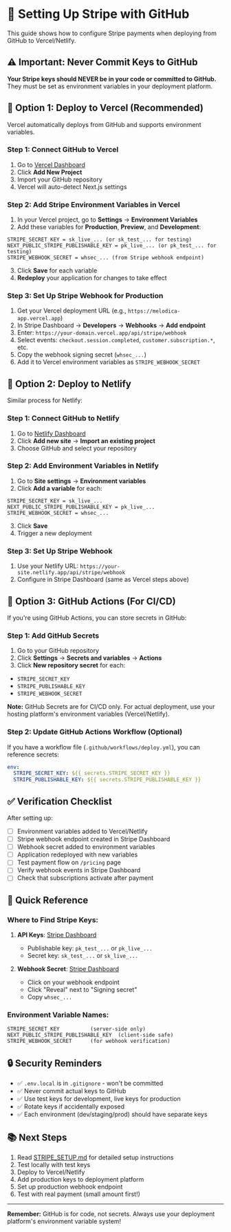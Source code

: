 # 🔐 Setting Up Stripe with GitHub

This guide shows how to configure Stripe payments when deploying from GitHub to Vercel/Netlify.

## ⚠️ Important: Never Commit Keys to GitHub

**Your Stripe keys should NEVER be in your code or committed to GitHub.** They must be set as environment variables in your deployment platform.

## 🚀 Option 1: Deploy to Vercel (Recommended)

Vercel automatically deploys from GitHub and supports environment variables.

### Step 1: Connect GitHub to Vercel

1. Go to [Vercel Dashboard](https://vercel.com/dashboard)
2. Click **Add New Project**
3. Import your GitHub repository
4. Vercel will auto-detect Next.js settings

### Step 2: Add Stripe Environment Variables in Vercel

1. In your Vercel project, go to **Settings** → **Environment Variables**
2. Add these variables for **Production**, **Preview**, and **Development**:

```
STRIPE_SECRET_KEY = sk_live_... (or sk_test_... for testing)
NEXT_PUBLIC_STRIPE_PUBLISHABLE_KEY = pk_live_... (or pk_test_... for testing)
STRIPE_WEBHOOK_SECRET = whsec_... (from Stripe webhook endpoint)
```

3. Click **Save** for each variable
4. **Redeploy** your application for changes to take effect

### Step 3: Set Up Stripe Webhook for Production

1. Get your Vercel deployment URL (e.g., `https://melodica-app.vercel.app`)
2. In Stripe Dashboard → **Developers** → **Webhooks** → **Add endpoint**
3. Enter: `https://your-domain.vercel.app/api/stripe/webhook`
4. Select events: `checkout.session.completed`, `customer.subscription.*`, etc.
5. Copy the webhook signing secret (`whsec_...`)
6. Add it to Vercel environment variables as `STRIPE_WEBHOOK_SECRET`

## 🚀 Option 2: Deploy to Netlify

Similar process for Netlify:

### Step 1: Connect GitHub to Netlify

1. Go to [Netlify Dashboard](https://app.netlify.com)
2. Click **Add new site** → **Import an existing project**
3. Choose GitHub and select your repository

### Step 2: Add Environment Variables in Netlify

1. Go to **Site settings** → **Environment variables**
2. Click **Add a variable** for each:

```
STRIPE_SECRET_KEY = sk_live_...
NEXT_PUBLIC_STRIPE_PUBLISHABLE_KEY = pk_live_...
STRIPE_WEBHOOK_SECRET = whsec_...
```

3. Click **Save**
4. Trigger a new deployment

### Step 3: Set Up Stripe Webhook

1. Use your Netlify URL: `https://your-site.netlify.app/api/stripe/webhook`
2. Configure in Stripe Dashboard (same as Vercel steps above)

## 🔧 Option 3: GitHub Actions (For CI/CD)

If you're using GitHub Actions, you can store secrets in GitHub:

### Step 1: Add GitHub Secrets

1. Go to your GitHub repository
2. Click **Settings** → **Secrets and variables** → **Actions**
3. Click **New repository secret** for each:

- `STRIPE_SECRET_KEY`
- `STRIPE_PUBLISHABLE_KEY`
- `STRIPE_WEBHOOK_SECRET`

**Note:** GitHub Secrets are for CI/CD only. For actual deployment, use your hosting platform's environment variables (Vercel/Netlify).

### Step 2: Update GitHub Actions Workflow (Optional)

If you have a workflow file (`.github/workflows/deploy.yml`), you can reference secrets:

```yaml
env:
  STRIPE_SECRET_KEY: ${{ secrets.STRIPE_SECRET_KEY }}
  STRIPE_PUBLISHABLE_KEY: ${{ secrets.STRIPE_PUBLISHABLE_KEY }}
```

## ✅ Verification Checklist

After setting up:

- [ ] Environment variables added to Vercel/Netlify
- [ ] Stripe webhook endpoint created in Stripe Dashboard
- [ ] Webhook secret added to environment variables
- [ ] Application redeployed with new variables
- [ ] Test payment flow on `/pricing` page
- [ ] Verify webhook events in Stripe Dashboard
- [ ] Check that subscriptions activate after payment

## 📝 Quick Reference

### Where to Find Stripe Keys:

1. **API Keys**: [Stripe Dashboard](https://dashboard.stripe.com/apikeys)
   - Publishable key: `pk_test_...` or `pk_live_...`
   - Secret key: `sk_test_...` or `sk_live_...`

2. **Webhook Secret**: [Stripe Dashboard](https://dashboard.stripe.com/webhooks)
   - Click on your webhook endpoint
   - Click "Reveal" next to "Signing secret"
   - Copy `whsec_...`

### Environment Variable Names:

```
STRIPE_SECRET_KEY          (server-side only)
NEXT_PUBLIC_STRIPE_PUBLISHABLE_KEY  (client-side safe)
STRIPE_WEBHOOK_SECRET      (for webhook verification)
```

## 🔒 Security Reminders

- ✅ `.env.local` is in `.gitignore` - won't be committed
- ✅ Never commit actual keys to GitHub
- ✅ Use test keys for development, live keys for production
- ✅ Rotate keys if accidentally exposed
- ✅ Each environment (dev/staging/prod) should have separate keys

## 📚 Next Steps

1. Read [STRIPE_SETUP.md](./STRIPE_SETUP.md) for detailed setup instructions
2. Test locally with test keys
3. Deploy to Vercel/Netlify
4. Add production keys to deployment platform
5. Set up production webhook endpoint
6. Test with real payment (small amount first!)

---

**Remember:** GitHub is for code, not secrets. Always use your deployment platform's environment variable system!

